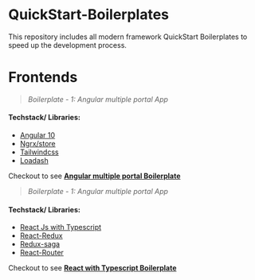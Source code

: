 # QuickStart-Boilerplates

This repository includes all modern framework QuickStart Boilerplates to speed up the development process.

# Frontends

<!--
     1: React / Redux
     2: Angular
     3: Vue
     4: Elm
     5: React / MobX
     6: Svelte / Sapper
     7: AngularJS
     8: Angular + ngrx
     9: Next.js
    10: Vanilla JS Web Components
    11: Stencil.js
-->

> _Boilerplate - 1: Angular multiple portal App_

#### Techstack/ Libraries:

- [Angular 10](https://angular.io/)
- [Ngrx/store](https://ngrx.io/guide/store)
- [Tailwindcss](https://tailwindcss.com/)
- [Loadash](https://lodash.com/)

Checkout to see [**Angular multiple portal Boilerplate**<br/>](https://github.com/Krishna7852/QuickStart-Boilerplates/tree/boilerplate-1)


> _Boilerplate - 1: Angular multiple portal App_

#### Techstack/ Libraries:

- [React Js with Typescript](https://create-react-app.dev/docs/adding-typescript)
- [React-Redux](https://redux.js.org/)
- [Redux-saga](https://redux-saga.js.org/)
- [React-Router](https://reactrouter.com/web/guides/quick-start)

Checkout to see [**React with Typescript Boilerplate**<br/>](https://github.com/Krishna7852/QuickStart-Boilerplates/tree/boilerplate-2)
